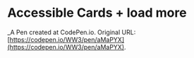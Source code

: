 # Accessible Cards + load more
 _A Pen created at CodePen.io. Original URL: [https://codepen.io/WW3/pen/aMaPYX](https://codepen.io/WW3/pen/aMaPYX).

 